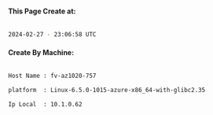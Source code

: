 
   
#### This Page Create at:

```bash

2024-02-27 - 23:06:58 UTC

```

#### Create By Machine:

```bash

Host Name : fv-az1020-757

platform  : Linux-6.5.0-1015-azure-x86_64-with-glibc2.35

Ip Local  : 10.1.0.62

```

